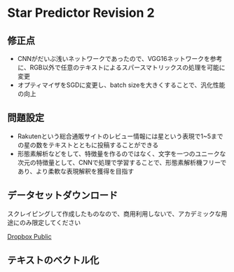 # Star Predictor Revision 2

## 修正点
- CNNがだいぶ浅いネットワークであったので、VGG16ネットワークを参考に、RGB以外で任意のテキストによるスパースマトリックスの処理を可能に変更
- オプティマイザをSGDに変更し、batch sizeを大きくすることで、汎化性能の向上

## 問題設定
- Rakutenという総合通販サイトのレビュー情報には星という表現で1~5までの星の数をテキストとともに投稿することができる　　　
- 形態素解析などをして、特徴量を作るのではなく、文字を一つのユニークな次元の特徴量として、CNNで処理で学習することで、形態素解析機フリーであり、より柔軟な表現解釈を獲得を目指す

## データセットダウンロード
スクレイピングして作成したものなので、商用利用しないで、アカデミックな用途にのみ限定してください  

[Dropbox Public](https://www.dropbox.com/s/vgpevezmkqtn5d1/rakuten_reviews.txt?dl=0)

## テキストのベクトル化
